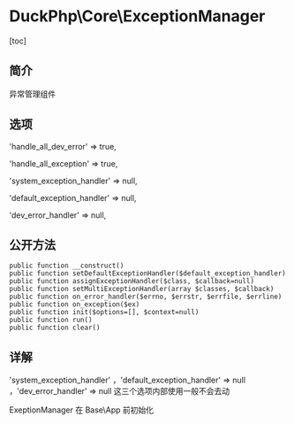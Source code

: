 # DuckPhp\Core\ExceptionManager
[toc]

## 简介
异常管理组件

## 选项
'handle_all_dev_error' => true,

'handle_all_exception' => true,

'system_exception_handler' => null,

'default_exception_handler' => null,

'dev_error_handler' => null,

## 公开方法

    public function __construct()
    public function setDefaultExceptionHandler($default_exception_handler)
    public function assignExceptionHandler($class, $callback=null)
    public function setMultiExceptionHandler(array $classes, $callback)
    public function on_error_handler($errno, $errstr, $errfile, $errline)
    public function on_exception($ex)
    public function init($options=[], $context=null)
    public function run()
    public function clear()
## 详解

'system_exception_handler' ，'default_exception_handler' => null ，'dev_error_handler' => null 这三个选项内部使用一般不会去动

ExeptionManager 在 Base\App 前初始化